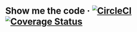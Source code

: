 # Show me the code &middot; [![CircleCI](https://circleci.com/gh/gabrielferreiraa/showmethecode-web/tree/master.svg?style=shield&circle-token=:circle-token)](https://circleci.com/gh/gabrielferreiraa/showmethecode-web/tree/master) [![Coverage Status](https://coveralls.io/repos/github/gabrielferreiraa/showmethecode-web/badge.svg?branch=master)](https://coveralls.io/github/gabrielferreiraa/showmethecode-web?branch=master&service=github)
